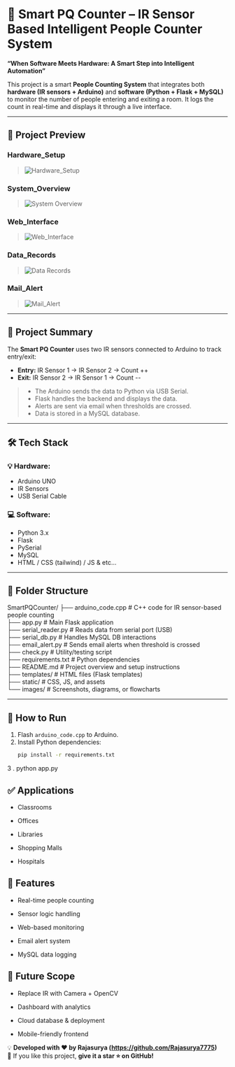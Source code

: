 # 🚀 Smart PQ Counter – IR Sensor Based Intelligent People Counter System

**“When Software Meets Hardware: A Smart Step into Intelligent Automation”**

This project is a smart **People Counting System** that integrates both **hardware (IR sensors + Arduino)** and **software (Python + Flask + MySQL)** to monitor the number of people entering and exiting a room. It logs the count in real-time and displays it through a live interface.

---

## 📸 Project Preview

### Hardware_Setup
> ![Hardware_Setup](images/SPC_Hardware_Setup.png)

### System_Overview
> ![System Overview](images/SPC_Real_Time.jpg)

### Web_Interface
> ![Web_Interface](images/SPC_Interface.jpg)

### Data_Records
> ![Data Records](images/SPC_Data_Record.jpg)

### Mail_Alert
> ![Mail_Alert](images/SPC_Alerts.jpg)

---

## 🧠 Project Summary

The **Smart PQ Counter** uses two IR sensors connected to Arduino to track entry/exit:

- **Entry:** IR Sensor 1 → IR Sensor 2 → Count ++  
- **Exit:** IR Sensor 2 → IR Sensor 1 → Count --

>* The Arduino sends the data to Python via USB Serial.
>* Flask handles the backend and displays the data.
>* Alerts are sent via email when thresholds are crossed.
>* Data is stored in a MySQL database.

---

## 🛠️ Tech Stack

### 💡 Hardware:
- Arduino UNO
- IR Sensors
- USB Serial Cable

### 💻 Software:
- Python 3.x
- Flask
- PySerial
- MySQL
- HTML / CSS (tailwind) / JS & etc...

---

## 📁 Folder Structure

SmartPQCounter/
├── arduino_code.cpp           # C++ code for IR sensor-based people counting  
├── app.py                     # Main Flask application  
├── serial_reader.py           # Reads data from serial port (USB)  
├── serial_db.py               # Handles MySQL DB interactions  
├── email_alert.py             # Sends email alerts when threshold is crossed  
├── check.py                   # Utility/testing script  
├── requirements.txt           # Python dependencies  
├── README.md                  # Project overview and setup instructions  
├── templates/                 # HTML files (Flask templates)  
├── static/                    # CSS, JS, and assets  
└── images/                    # Screenshots, diagrams, or flowcharts


---

## 🔧 How to Run

1. Flash `arduino_code.cpp` to Arduino.
2. Install Python dependencies:
   ```bash
   pip install -r requirements.txt
3 . python app.py


## ✅ Applications
- Classrooms

- Offices

- Libraries

- Shopping Malls

- Hospitals

## 💎 Features
- Real-time people counting

- Sensor logic handling

- Web-based monitoring

- Email alert system

- MySQL data logging

## 🌱 Future Scope
- Replace IR with Camera + OpenCV

- Dashboard with analytics

- Cloud database & deployment

- Mobile-friendly frontend


💡 **Developed with ❤️ by Rajasurya (https://github.com/Rajasurya7775)**  
🌟 If you like this project, **give it a star ⭐ on GitHub!**  